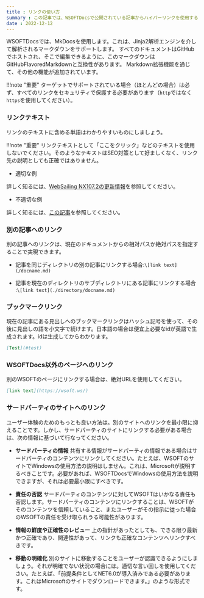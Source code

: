 ```yaml
---
title : リンクの使い方
summary : この記事では、WSOFTDocsで公開されている記事からハイパーリンクを使用する方法について説明します
date : 2022-12-12
---
```


WSOFTDocsでは、MkDocsを使用します。これは、Jinja2解析エンジンを介して解析されるマークダウンをサポートします。
すべてのドキュメントはGitHubでホストされ、そこで編集できるように、このマークダウンはGitHubFlavoredMarkdownと互換性があります。
Markdown拡張機能を通じて、その他の機能が追加されています。

!!!note "重要"
    ターゲットでサポートされている場合（ほとんどの場合）は必ず、すべてのリンクをセキュリティで保護する必要があります（`http`ではなく`https`を使用してください）。

### リンクテキスト
リンクのテキストに含める単語はわかりやすいものにしましょう。

!!!note "重要"
    リンクテキストとして「ここをクリック」などのテキストを使用しないでください。そのようなテキストはSEO対策として好ましくなく、リンク先の説明としても正確ではありません。

* 適切な例

詳しく知るには、[WebSailing NX107.2の更新情報](/websailing/changelog/1072)を参照してください。

* 不適切な例

詳しく知るには、[この記事](/websailing/changelog/1072)を参照してください。

### 別の記事へのリンク
別の記事へのリンクは、現在のドキュメントからの相対パスか絶対パスを指定することで実現できます。

* 記事を同じディレクトリの別の記事にリンクする場合:`\[link text](/docname.md)`

* 記事を現在のディレクトリのサブディレクトリにある記事にリンクする場合 :`\[link text](./directory/docname.md)`

### ブックマークリンク
現在の記事にある見出しへのブックマークリンクはハッシュ記号を使って、その後に見出しの語を小文字で続けます。日本語の場合は便宜上必要なidが英語で生成されます。idは生成してからわかります。

```md title="MarkDown"
[Test](#test)
```
### WSOFTDocs以外のページへのリンク
別のWSOFTのページにリンクする場合は、絶対URLを使用してください。

```md title="markdown"
[link text](https://wsoft.ws/)
```

### サードパーティのサイトへのリンク
ユーザー体験のためのもっとも良い方法は。別のサイトへのリンクを最小限に抑えることです。しかし、サードパーティのサイトにリンクする必要がある場合は、次の情報に基づいて行なってください。

* **サードパーティの情報** 共有する情報がサードパーティの情報である場合はサードパーティのコンテンツにリンクしてください。たとえば、WSOFTのサイトでWindowsの使用方法の説明はしません。これは、Microsoftが説明するべきことです。必要があれば、WSOFTDocsでWindowsの使用方法を説明できますが、それは必要最小限にすべきです。

* **責任の否認** サードパーティのコンテンツに対してWSOFTはいかなる責任も否認します。サードパーティのコンテンツにリンクすることは、WSOFTがそのコンテンツを信頼していること、またユーザーがその指示に従った場合のWSOFTの責任を受け取られうる可能性があります。

* **情報の鮮度や正確性のレビュー** 上の指針があったとしても、できる限り最新かつ正確であり、関連性があって、リンクも正確なコンテンツへリンクすべきです。

* **移動の明確化** 別のサイトに移動することをユーザーが認識できるようにしましょう。それが明確でない状況の場合には。適切な言い回しを使用してください。たとえば、「前提条件としてNET6.0が導入済みである必要があります。これはMicrosoftのサイトでダウンロードできます。」のような形式です。
